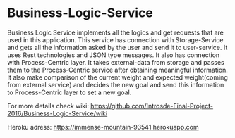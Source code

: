 # Business-Logic-Service

Business Logic Service implements all the logics  and get requests that are used in this application. This service has connection with Storage-Service and gets all the information asked by the user and send it to user-service. It uses Rest technologies and JSON type messages. It also has connection with Process-Centric layer. It takes external-data from storage and passes them to the Process-Centric service after obtaining meaningful information. It also make comparison of the current weight and expected weight(coming from external service) and decides the new goal and send this information to Process-Centric layer to set a new goal. 

For more details check wiki: https://github.com/Introsde-Final-Project-2016/Business-Logic-Service/wiki

Heroku adress: https://immense-mountain-93541.herokuapp.com 

